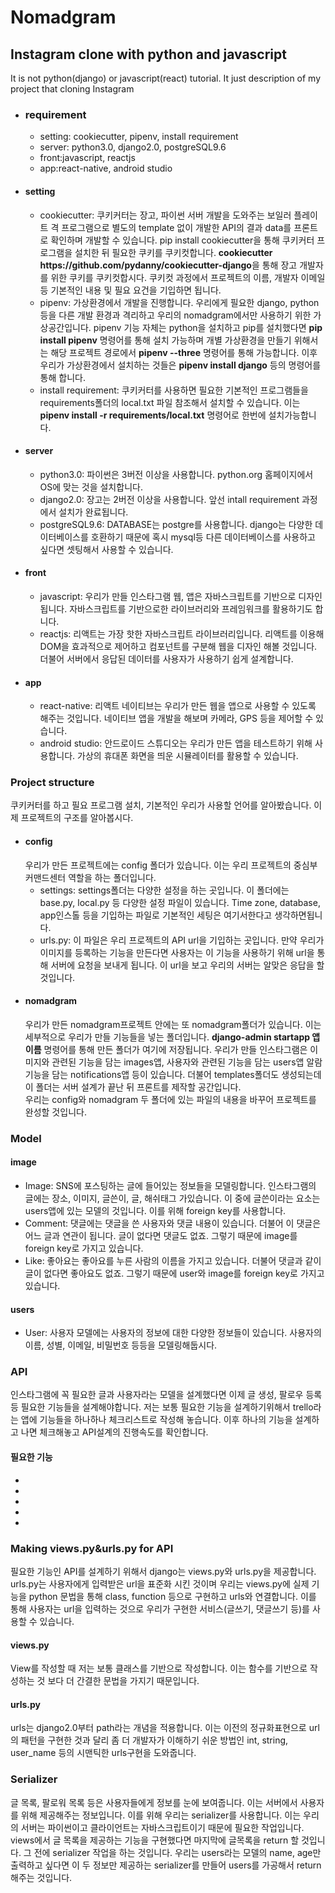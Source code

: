 <h1>Nomadgram</h1>
            <h2>Instagram clone with python and javascript</h2>
             <p>It is not python(django) or javascript(react) tutorial. It just description of my project that cloning Instagram </p>
            <ul>
                <li>
                    <h3>requirement</h3>
                    <ul>
                        <li>setting: cookiecutter, pipenv, install requirement</li>
                        <li>server: python3.0, django2.0, postgreSQL9.6</li>
                        <li>front:javascript, reactjs</li>
                        <li>app:react-native, android studio</li>
                    </ul>   
                </li>
                <li>
                    <h4>setting</h4>
                    <ul>
                        <li>
                            cookiecutter: 쿠키커터는 장고, 파이썬 서버 개발을 도와주는 보일러 플레이트 격 프로그램으로
                            별도의 template 없이 개발한 API의 결과 data를 프론트로 확인하며 개발할 수 있습니다.
                            pip install cookiecutter을 통해 쿠키커터 프로그램을 설치한 뒤 필요한 쿠키를 쿠키컷합니다.
                            <b>cookiecutter https://github.com/pydanny/cookiecutter-django</b>을 통해 장고 개발자를 위한 쿠키를 쿠키컷합시다.
                            쿠키컷 과정에서 프로젝트의 이름, 개발자 이메일 등 기본적인 내용 및 필요 요건을 기입하면 됩니다.
                        </li>
                        <li>pipenv: 가상환경에서 개발을 진행합니다. 우리에게 필요한 django, python 등을 다른 개발 환경과
                            격리하고 우리의 nomadgram에서만 사용하기 위한 가상공간입니다.
                            pipenv 기능 자체는 python을 설치하고 pip를 설치했다면 <b>pip install pipenv</b> 명령어를 통해 설치 가능하며
                            개별 가상환경을 만들기 위해서는 해당 프로젝트 경로에서 <b>pipenv --three</b> 명령어를 통해 가능합니다.
                            이후 우리가 가상환경에서 설치하는 것들은 <b>pipenv install django</b> 등의 명령어를 통해 합니다. 
                        </li>
                        <li>
                            install requirement: 쿠키커터를 사용하면 필요한 기본적인 프로그램들을 requirements폴더의 local.txt 파일 참조해서
                            설치할 수 있습니다. 이는 <b>pipenv install -r requirements/local.txt</b> 명령어로 한번에 설치가능합니다.
                        </li>
                    </ul>
                </li>
                <li>
                    <h4>server</h4>
                    <ul>
                        <li>python3.0: 파이썬은 3버전 이상을 사용합니다. python.org 홈페이지에서 OS에 맞는 것을 설치합니다.</li>
                        <li>
                            django2.0: 장고는 2버전 이상을 사용합니다. 앞선 intall requirement 과정에서 설치가 완료됩니다.
                        </li>
                        <li>
                            postgreSQL9.6: DATABASE는 postgre를 사용합니다. django는 다양한 데이터베이스를 호환하기 때문에
                            혹시 mysql등 다른 데이터베이스를 사용하고 싶다면 셋팅해서 사용할 수 있습니다.
                        </li>
                    </ul>
                </li>
                <li>
                    <h4>front</h4>
                    <ul>
                        <li>javascript: 우리가 만들 인스타그램 웹, 앱은 자바스크립트를 기반으로 디자인 됩니다. 
                            자바스크립트를 기반으로한 라이브러리와 프레임워크를 활용하기도 합니다.
                        </li>
                        <li>
                            reactjs: 리액트는 가장 핫한 자바스크립트 라이브러리입니다. 리액트를 이용해 DOM을 효과적으로 제어하고
                            컴포넌트를 구분해 웹을 디자인 해볼 것입니다. 더불어 서버에서 응답된 데이터를 사용자가 사용하기 쉽게
                            설계합니다.
                        </li>
                    </ul>
                </li>
                <li>
                    <h4>app</h4>
                    <ul>
                        <li>
                        react-native: 리액트 네이티브는 우리가 만든 웹을 앱으로 사용할 수 있도록 해주는 것입니다. 
                        네이티브 앱을 개발을 해보며 카메라, GPS 등을 제어할 수 있습니다.
                    </li> 
                        <li>
                            android studio: 안드로이드 스튜디오는 우리가 만든 앱을 테스트하기 위해 사용합니다.
                            가상의 휴대폰 화면을 띄운 시뮬레이터를 활용할 수 있습니다.
                        </li> 
                  </ul>
                </li>
            </ul>      
             <h3>Project structure</h3>
             쿠키커터를 하고 필요 프로그램 설치, 기본적인 우리가 사용할 언어를 알아봤습니다. 이제 프로젝트의 구조를 알아봅시다.
             <ul>
                 <li>
                     <h4>config</h4>
                     우리가 만든 프로젝트에는 config 폴더가 있습니다. 이는 우리 프로젝트의 중심부 커맨드센터 역할을 하는 폴더입니다.
                     <ul>
                         <li>
                             settings: settings폴더는 다양한 설정을 하는 곳입니다. 이 폴더에는 base.py, local.py 등 다양한 설정 파일이 있습니다. Time zone, database, app인스톨 등을 기입하는 파일로 기본적인 세팅은 여기서한다고 생각하면됩니다.
                         </li>
                         <li>
                             urls.py: 이 파일은 우리 프로젝트의 API url을 기입하는 곳입니다. 만약 우리가 이미지를 등록하는 기능을 만든다면
                             사용자는 이 기능을 사용하기 위해 url을 통해 서버에 요청을 보내게 됩니다. 이 url을 보고 우리의 서버는 알맞은 응답을 할 것입니다.
                         </li>
                     </ul>
                 </li>
                 <li>
                     <h4>nomadgram</h4>
                     우리가 만든 nomadgram프로젝트 안에는 또 nomadgram폴더가 있습니다. 이는 세부적으로 우리가 만들 기능들을
                     넣는 폴더입니다. <b>django-admin startapp 앱이름</b> 명령어를 통해 만든 폴더가 여기에 저장됩니다.
                     우리가 만들 인스타그램은 이미지와 관련된 기능을 담는 images앱, 사용자와 관련된 기능을 담는 users앱
                     알람 기능을 담는 notifications앱 등이 있습니다.
                     더불어 templates폴더도 생성되는데 이 폴더는 서버 설계가 끝난 뒤 프론트를 제작할 공간입니다.
                 </li>
                 우리는 config와 nomadgram 두 폴더에 있는 파일의 내용을 바꾸어 프로젝트를 완성할 것입니다.
             </ul>
             <h3>Model</h3>
            <h4>image</h4>
            <ul>
                <li>Image: SNS에 포스팅하는 글에 들어있는 정보들을 모델링합니다. 인스타그램의 글에는 장소, 이미지, 글쓴이, 글, 해쉬태그 가있습니다.
                이 중에 글쓴이라는 요소는 users앱에 있는 모델의 것입니다. 이를 위해 foreign key를 사용합니다.</li>
                <li>Comment: 댓글에는 댓글을 쓴 사용자와 댓글 내용이 있습니다. 더불어 이 댓글은 어느 글과 연관이 됩니다. 글이 없다면 댓글도 없죠.
                그렇기 때문에 image를 foreign key로 가지고 있습니다.</li>
                <li>Like: 좋아요는 좋아요를 누른 사람의 이름을 가지고 있습니다. 더불어 댓글과 같이 글이 없다면 좋아요도 없죠.
                그렇기 때문에 user와 image를 foreign key로 가지고 있습니다.</li>
            </ul>
            <h4>users</h4>
            <ul>
                <li>User: 사용자 모델에는 사용자의 정보에 대한 다양한 정보들이 있습니다. 사용자의 이름, 성별, 이메일, 비밀번호 등등을 모델링해둡시다.
                </li>
            </ul>
            <h3>API</h3>
            <p>인스타그램에 꼭 필요한 글과 사용자라는 모델을 설계했다면 이제 글 생성, 팔로우 등록 등 필요한 기능들을 설계해야합니다.
            저는 보통 필요한 기능을 설계하기위해서 trello라는 앱에 기능들을 하나하나 체크리스트로 작성해 놓습니다. 이후 하나의 기능을 
            설계하고 나면 체크해놓고 API설계의 진행속도를 확인합니다.
            </p>
            <h4>필요한 기능</h4>
            <ul>
                <li></li>
                <li></li>
                <li></li>
                <li></li>
                <li></li>
            </ul>
            <h3>Making views.py&urls.py for API</h3>
            <p>필요한 기능인 API를 설계하기 위해서 django는 views.py와 urls.py을 제공합니다. urls.py는 사용자에게 입력받은 url을 표준화 시킨
            것이며 우리는 views.py에 실제 기능을 python 문법을 통해 class, function 등으로 구현하고 urls와 연결합니다.
            이를 통해 사용자는 url을 입력하는 것으로 우리가 구현한 서비스(글쓰기, 댓글쓰기 등)를 사용할 수 있습니다.
            </p>
            <h4>views.py</h4>
            <p>View를 작성할 때 저는 보통 클래스를 기반으로 작성합니다. 이는 함수를 기반으로 작성하는 것 보다 더 간결한 문법을 가지기 때문입니다.
            </p>
            <h4>urls.py</h4>
            <p>urls는 django2.0부터 path라는 개념을 적용합니다. 이는 이전의 정규화표현으로 url의 패턴을 구현한 것과 달리
            좀 더 개발자가 이해하기 쉬운 방법인 int, string, user_name 등의 시맨틱한 urls구현을 도와줍니다.
            </p>
            <h3>Serializer</h3>
            <p>글 목록, 팔로워 목록 등은 사용자들에게 정보를 눈에 보여줍니다. 이는 서버에서 사용자를 위해 제공해주는 정보입니다.
             이를 위해 우리는 serializer를 사용합니다. 이는 우리의 서버는 파이썬이고 클라이언트는 자바스크립트이기 때문에 필요한 작업입니다.
             views에서 글 목록을 제공하는 기능을 구현했다면 마지막에 글목록을 return 할 것입니다.
             그 전에 serializer 작업을 하는 것입니다. 우리는 users라는 모델의 name, age만 출력하고 싶다면 이 두 정보만 제공하는 serializer를 만들어
             users를 가공해서 return해주는 것입니다.
             </p>
